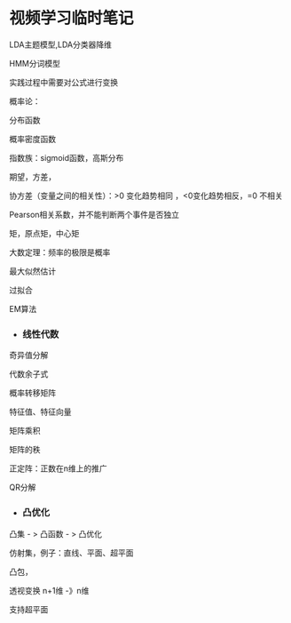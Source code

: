 # 视频学习临时笔记

LDA主题模型,LDA分类器降维

HMM分词模型

实践过程中需要对公式进行变换



概率论：

分布函数

概率密度函数



指数族：sigmoid函数，高斯分布

期望，方差，

协方差（变量之间的相关性）：>0 变化趋势相同 ，<0变化趋势相反，=0 不相关

Pearson相关系数，并不能判断两个事件是否独立

矩，原点矩，中心矩

大数定理：频率的极限是概率

最大似然估计

过拟合

EM算法

- ### 线性代数

奇异值分解

代数余子式

概率转移矩阵

特征值、特征向量

矩阵乘积

矩阵的秩

正定阵：正数在n维上的推广

QR分解



- ### 凸优化

凸集 - > 凸函数 - > 凸优化

仿射集，例子：直线、平面、超平面

凸包，

透视变换 n+1维 -》n维

支持超平面











